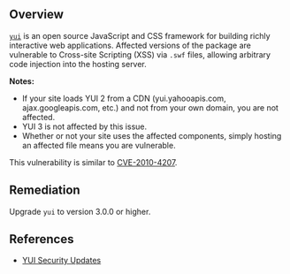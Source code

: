## Overview
[`yui`](https://www.npmjs.com/package/yui) is an open source JavaScript and CSS framework for building richly interactive web applications.
Affected versions of the package are vulnerable to Cross-site Scripting (XSS) via `.swf` files, allowing arbitrary code injection into the hosting server.

**Notes:**
- If your site loads YUI 2 from a CDN (yui.yahooapis.com, ajax.googleapis.com, etc.) and not from your own domain, you are not affected.
- YUI 3 is not affected by this issue.
- Whether or not your site uses the affected components, simply hosting an affected file means you are vulnerable.

This vulnerability is similar to [CVE-2010-4207](https://snyk.io/vuln/npm:yui:20101025).

## Remediation
Upgrade `yui` to version 3.0.0 or higher.

## References
- [YUI Security Updates](http://yuilibrary.com/support/20121030-vulnerability/)
